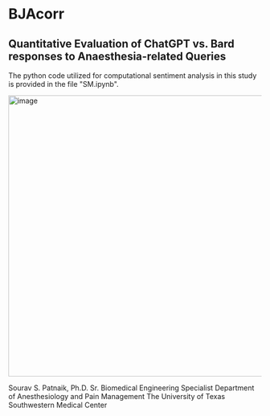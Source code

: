 # BJAcorr
## Quantitative Evaluation of ChatGPT vs. Bard responses to Anaesthesia-related Queries
 
The python code utilized for computational sentiment analysis in this study is provided in the file "SM.ipynb".


<img width="559" alt="image" src="https://github.com/user-attachments/assets/d83343cf-12fb-45e0-b699-01e681f9ff61" />


Sourav S. Patnaik, Ph.D.
Sr. Biomedical Engineering Specialist 
Department of Anesthesiology and Pain Management
The University of Texas Southwestern Medical Center 
    

